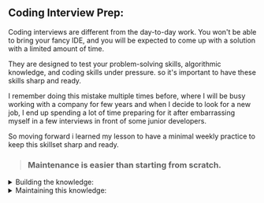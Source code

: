 ## Coding Interview Prep:
Coding interviews are different from the day-to-day work. You won't be able to bring your fancy IDE, and you will be expected to come up with a solution with a limited amount of time.

They are designed to test your problem-solving skills, algorithmic knowledge, and coding skills under pressure. so it's important to have these skills sharp and ready.

I remember doing this mistake multiple times before, where I will be busy working with a company for few years and when I decide to look for a new job, I end up spending a lot of time preparing for it after embarrassing myself in a few interviews in front of some junior developers.

So moving forward i learned my lesson to have a minimal weekly practice to keep this skillset sharp and ready.

> ### Maintenance is easier than starting from scratch.

<details>
<summary>Building the knowledge:</summary>

### The Basics: 
First thing first, you need to have a good understanding of the basics (Algorithm, and Data Structures).
I like to follow LeetCode Roadmap when studying these basics:

<img src="imgs/leetcode-prep-roadmap.png" width="495" height="658">

* Phase 1:
  * Arrays 101: https://leetcode.com/explore/learn/card/fun-with-arrays/
  * Linked List: https://leetcode.com/explore/learn/card/linked-list/
* Phase 2: 
  * Arrays and Strings: https://leetcode.com/explore/learn/card/array-and-string/
  * Queue and Stack: https://leetcode.com/explore/learn/card/queue-stack/
  * Heap: https://leetcode.com/explore/learn/card/heap/
  * Binary Search: https://leetcode.com/explore/learn/card/binary-search/
  * Hash Table: https://leetcode.com/explore/learn/card/hash-table/
  * Recursion I: https://leetcode.com/explore/learn/card/recursion-i/
  * Binary Tree: https://leetcode.com/explore/learn/card/data-structure-tree/
* Phase 3:
  * Recursion II: https://leetcode.com/explore/learn/card/recursion-ii/
  * Trie: https://leetcode.com/explore/learn/card/trie/
  * N-ary Tree: https://leetcode.com/explore/learn/card/n-ary-tree/
  * Binary Search Tree: https://leetcode.com/explore/learn/card/introduction-to-data-structure-binary-search-tree/
* Phase 4:
  * Dynamic Programming: https://leetcode.com/explore/learn/card/dynamic-programming/
  * Graph: https://leetcode.com/explore/learn/card/graph/
* Phase 5:
  * Sorting: https://leetcode.com/explore/learn/card/sorting/
  * Bit Manipulation: https://leetcode.com/explore/learn/card/bit-manipulation/

### The Practice:
After mastering the basics, you need to start practicing. I really liked the idea of this [article](https://interviewnoodle.com/top-leetcode-patterns-for-faang-coding-interviews-bdbe8766534c) where it mentions focusing on the most common patterns that are used in coding interviews.

I found two resources that where helpful to practice these patterns:
* Grokking the coding interview Patterns in Python: https://www.educative.io/courses/grokking-coding-interview-patterns-python
* A hand picked 200 problems from AlgoExpert: https://www.algoexpert.io/questions

</details>
<details>
<summary>Maintaining this knowledge:</summary>

To make maintenance easy:
* Block a time on your calendar to practice weekly
* Subscribe to a platform that has periodic contests to save yourself the time of searching for problems to solve.
  * LeetCode: https://leetcode.com/contest they have weekly and bi-weekly contests.
  * Advent of Code: https://adventofcode.com/ Every December has a series of puzzles increase in difficulty from day 1 to 25.

</details>
